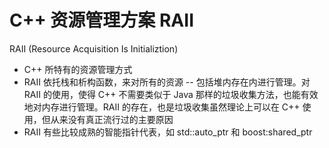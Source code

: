# C++ 资源管理方案 RAII

RAII (Resource Acquisition Is Initializtion)

+ C++ 所特有的资源管理方式
+ RAII 依托栈和析构函数，来对所有的资源 -- 包括堆内存在内进行管理。对 RAII 的使用，使得 C++ 不需要类似于 Java 那样的垃圾收集方法，也能有效地对内存进行管理。RAII 的存在，也是垃圾收集虽然理论上可以在 C++ 使用，但从来没有真正流行过的主要原因
+ RAII 有些比较成熟的智能指针代表，如 std::auto_ptr 和 boost:shared_ptr



